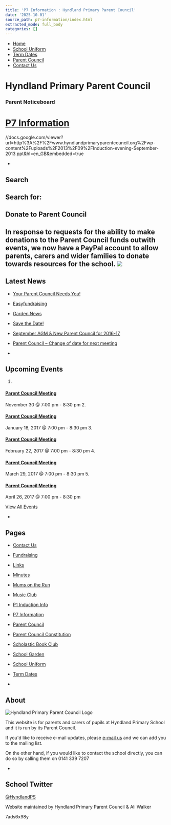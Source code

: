 ```yaml
---
title: 'P7 Information : Hyndland Primary Parent Council'
date: '2025-10-01'
source_path: p7-information/index.html
extracted_mode: full_body
categories: []
---
```

- [Home](http://www.hyndlandprimaryparentcouncil.org)
- [School Uniform](school-uniform/)
- [Term Dates](term-dates/)
- [Parent Council](parent-council/)
- [Contact Us](contact-us/)

# Hyndland Primary Parent Council

### Parent Noticeboard

# [P7 Information](p7-information/)
//docs.google.com/viewer?url=http%3A%2F%2Fwww.hyndlandprimaryparentcouncil.org%2Fwp-content%2Fuploads%2F2013%2F09%2FInduction-evening-September-2013.ppt&hl=en_GB&embedded=true

- 
## Search

Search for:
- 
## Donate to Parent Council

In response to requests for the ability to make donations to the Parent Council funds outwith events, we now have a PayPal account to allow parents, carers and wider families to donate towards resources for the school. [![](https://www.paypalobjects.com/en_US/i/btn/x-click-butcc-donate.gif)](https://www.paypal.com/cgi-bin/webscr?cmd=_s-xclick&hosted_button_id=BW7E8PDGXH45Y)
- 
## Latest News

- [Your Parent Council Needs You!](news/your-parent-council-needs-you-4/)
- [Easyfundraising](news/easyfundraising-2/)
- [Garden News](news/garden-news-2/)
- [Save the Date!](news/save-the-date/)
- [September AGM & New Parent Council for 2016-17](news/september-agm-new-parent-council-for-2016-17/)
- [Parent Council – Change of date for next meeting](news/parent-council-change-of-date-for-next-meeting/)

- 
## Upcoming Events

1. 
#### [Parent Council Meeting](event/parent-council-meeting-7/)

November 30 @ 7:00 pm - 8:30 pm
2. 
#### [Parent Council Meeting](event/parent-council-meeting-8/)

January 18, 2017 @ 7:00 pm - 8:30 pm
3. 
#### [Parent Council Meeting](event/parent-council-meeting-9/)

February 22, 2017 @ 7:00 pm - 8:30 pm
4. 
#### [Parent Council Meeting](event/parent-council-meeting-10/)

March 29, 2017 @ 7:00 pm - 8:30 pm
5. 
#### [Parent Council Meeting](event/parent-council-meeting-11/)

April 26, 2017 @ 7:00 pm - 8:30 pm

[View All Events](events/)

- 
## Pages

- [Contact Us](contact-us/)
- [Fundraising](fundraising/)
- [Links](links/)
- [Minutes](minutes-archive/)
- [Mums on the Run](mums-on-the-run/)
- [Music Club](music-club/)
- [P1 Induction Info](p1-induction-info/)
- [P7 Information](p7-information/)
- [Parent Council](parent-council/)
- [Parent Council Constitution](parent-council-constitution/)
- [Scholastic Book Club](scholastic-book-club/)
- [School Garden](school-garden/)
- [School Uniform](school-uniform/)
- [Term Dates](term-dates/)

- 
## About

 ![Hyndland Primary Parent Council Logo](/assets/images/2012/02/logo.gif)

This website is for parents and carers of pupils at Hyndland Primary School and it is run by its Parent Council.

If you'd like to receive e-mail updates, please [e-mail us](mailto:enquiries@hyndlandprimaryparentcouncil.org) and we can add you to the mailing list.

On the other hand, if you would like to contact the school directly, you can do so by calling them on 0141 339 7207

- 
## School Twitter
[@HyndlandPS](https://twitter.com/HyndlandPS)

Website maintained by Hyndland Primary Parent Council & Ali Walker

7ads6x98y
